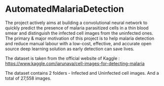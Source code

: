 # AutomatedMalariaDetection
The project actively aims at building a convolutional neural network to quickly predict the presence of malaria parasitized cells in a thin blood smear and distinguish the infected cell images from the uninfected ones.
The primary & major motivation of this project is to help malaria detection and reduce manual labour with a low-cost, effective, and accurate open source deep learning solution as early detection can save lives.

The dataset is taken from the official website of Kaggle : https://www.kaggle.com/iarunava/cell-images-for-detecting-malaria


The dataset contains 2 folders -
Infected and
Uninfected cell images.
And a total of 27,558 images.
